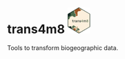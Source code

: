 # trans4m8     <img src="https://github.com/AxelArango/trans4m8/blob/main/data/trans4m8_fn.png" width="52"/> 

Tools to transform biogeographic data.

